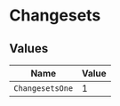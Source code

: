 # Changesets


## Values

| Name            | Value           |
| --------------- | --------------- |
| `ChangesetsOne` | 1               |